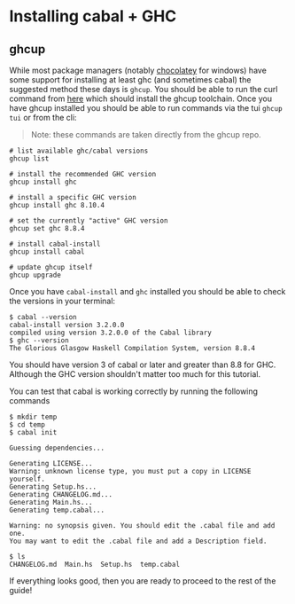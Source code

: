 # Installing cabal + GHC

## ghcup

While most package managers (notably [chocolatey](https://chocolatey.org/) for
windows) have some support for installing at least ghc (and sometimes cabal) the
suggested method these days is `ghcup`. You should be able to run the curl
command from [here](https://www.haskell.org/ghcup/) which should install the
ghcup toolchain. Once you have ghcup installed you should be able to run
commands via the tui `ghcup tui` or from the cli:

> Note: these commands are taken directly from the ghcup repo.

```
# list available ghc/cabal versions
ghcup list

# install the recommended GHC version
ghcup install ghc

# install a specific GHC version
ghcup install ghc 8.10.4

# set the currently "active" GHC version
ghcup set ghc 8.8.4

# install cabal-install
ghcup install cabal

# update ghcup itself
ghcup upgrade
```

Once you have `cabal-install` and `ghc` installed you should be able to check
the versions in your terminal:

```
$ cabal --version
cabal-install version 3.2.0.0
compiled using version 3.2.0.0 of the Cabal library
$ ghc --version
The Glorious Glasgow Haskell Compilation System, version 8.8.4
```

You should have version 3 of cabal or later and greater than 8.8 for GHC.
Although the GHC version shouldn't matter too much for this tutorial.

You can test that cabal is working correctly by running the following commands

```
$ mkdir temp
$ cd temp
$ cabal init

Guessing dependencies...

Generating LICENSE...
Warning: unknown license type, you must put a copy in LICENSE yourself.
Generating Setup.hs...
Generating CHANGELOG.md...
Generating Main.hs...
Generating temp.cabal...

Warning: no synopsis given. You should edit the .cabal file and add one.
You may want to edit the .cabal file and add a Description field.

$ ls
CHANGELOG.md  Main.hs  Setup.hs  temp.cabal
```

If everything looks good, then you are ready to proceed to the rest of the
guide!
